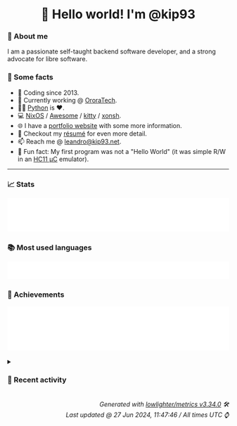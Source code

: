 <!-- README template, populated using this action:
     https://github.com/kip93/kip93/blob/main/.github/workflows/readme.yml. -->

<h1 align="center">👋 Hello world! I'm @kip93</h1> <!-- LOGIN => username -->

### 👤 About me

I am a passionate self-taught backend software developer, and a strong advocate for libre software.


### 💬 Some facts

* 📅 Coding since 2013.
* 💼 Currently working @ [OroraTech](https://ororatech.com/).
* 👨‍💻 [Python](https://github.com/search?q=user%3Akip93&l=python) is ❤️. <!-- LOGIN => username -->
* 💻 [NixOS](https://github.com/NixOS/) /
     [Awesome](https://github.com/awesomeWM/) /
     [kitty](https://github.com/kovidgoyal/kitty/) /
     [xonsh](https://github.com/xonsh/).
* 🌐 I have a [portfolio website](https://kip93.net/) with some more information.
* 📝 Checkout my [résumé](https://kip93.net/resume/) for even more detail.
* 📫 Reach me @ [leandro@kip93.net](mailto:leandro@kip93.net).
* 🎲 Fun fact: My first program was not a "Hello World" (it was simple R/W in an [HC11 µC](https://en.wikipedia.org/wiki/68HC11) emulator).


-----------------------------------------------------------------------------------------------------------------------


### 📈 Stats

![](./stats.svg)


### 📚 Most used languages <!-- by percentage, in decreasing order -->

![](./languages.svg)


### 🏅 Achievements

![](./achievements.svg)


<details> <!-- Last activity -->
<!-- Almost verbatim copy of https://github.com/lowlighter/metrics/blob/latest/source/templates/markdown/partials/activity.ejs, but restructured to be foldable. -->
<summary><h3>📰 Recent activity</h3></summary>

* 💬 Commented on [#293002 python311Packages.flask-simpleldap: init at 2.0.0](https://github.com/NixOS/nixpkgs/pull/293002) from [NixOS/nixpkgs](https://github.com/NixOS/nixpkgs)
  * *On 24 Jun 2024, 20:17:20*
* 🔍 Reviewed [#293002 python311Packages.flask-simpleldap: init at 2.0.0](https://github.com/NixOS/nixpkgs/pull/293002) in [NixOS/nixpkgs](https://github.com/NixOS/nixpkgs)
  * *On 24 Jun 2024, 20:17:21*
* ➡️ Pushed 1 commit in [kip93/nixpkgs](https://github.com/kip93/nixpkgs) on branch `chore/add-flask-simpleldap`
  * [#96a417f](https://github.com/kip93/nixpkgs/commit/96a417f) python311Packages.flask-simpleldap: init at 2.0.0
  * *On 24 Jun 2024, 20:16:19*
* ➡️ Pushed 10000 commits in [kip93/nixpkgs](https://github.com/kip93/nixpkgs) on branch `master`
  * [#be71e3f](https://github.com/kip93/nixpkgs/commit/be71e3f) Merge pull request #319539 from CrackTC/master

obsidian: add commandLineArgs
  * [#4eff4c0](https://github.com/kip93/nixpkgs/commit/4eff4c0) Merge pull request #321094 from jopejoe1/merge-catppuccin-fcitx5

catppuccin-fcitx5: merge with fcitx5-catppuccin
  * [#8034fbb](https://github.com/kip93/nixpkgs/commit/8034fbb) mpd-notification: 0.8.7 -&gt; 0.9.0
  * [#298e3cb](https://github.com/kip93/nixpkgs/commit/298e3cb) maintainers: remove arcayr
  * [#2f0a45e](https://github.com/kip93/nixpkgs/commit/2f0a45e) mitm6: remove arcayr from maintainers
  * [#3ac49bc](https://github.com/kip93/nixpkgs/commit/3ac49bc) nixos/bluemap: fix defaults issue with `services.bluemap.host`

The default for this value depends on `config.networking.domain`, which is typed as `types.nullOr types.str` in nixos/modules/tasks/network-interfaces.nix

As a result, the default for `services.bluemap.host` either has to be `types.nullOr types.str`, or we need to drop the default.

Based on PR feedback, this commit drops the default and requires configuration through the `services.bluemap.host` option.

While this is a breaking change, since the module is a month old, there should be very few users so far.
  * [#d2a0c85](https://github.com/kip93/nixpkgs/commit/d2a0c85) burpsuite: remove arcayr from maintainers
  * [#c3424ad](https://github.com/kip93/nixpkgs/commit/c3424ad) hmcl: fix gtk wrapping
  * [#b429742](https://github.com/kip93/nixpkgs/commit/b429742) Merge pull request #321399 from r-ryantm/auto-update/roddhjav-apparmor-rules

roddhjav-apparmor-rules: 0-unstable-2024-06-12 -&gt; 0-unstable-2024-06-16
  * [#6bb516d](https://github.com/kip93/nixpkgs/commit/6bb516d) nixos/gnome-keyring: enable gnome-keyring for fingerprint authentication&#39;

this should be enabled by default if fprintd is enabled
  * [#cfaa6e4](https://github.com/kip93/nixpkgs/commit/cfaa6e4) trufflehog: 3.78.1 -&gt; 3.78.2
  * [#86ebb22](https://github.com/kip93/nixpkgs/commit/86ebb22) typescript: 5.4.5 -&gt; 5.5.2
  * [#de50625](https://github.com/kip93/nixpkgs/commit/de50625) libdisplay-info: 0.1.1 -&gt; 0.2.0
  * [#fc5e4c4](https://github.com/kip93/nixpkgs/commit/fc5e4c4) signal-desktop-beta: 7.13.0-beta.1 -&gt; 7.14.0-beta.1
  * [#2e0b448](https://github.com/kip93/nixpkgs/commit/2e0b448) signal-desktop: 7.12.0 -&gt; 7.13.0
  * [#48d4001](https://github.com/kip93/nixpkgs/commit/48d4001) home-assistant-custom-lovelace-modules.android-tv-card: 3.8.0 -&gt; 3.8.1
  * [#ce0391c](https://github.com/kip93/nixpkgs/commit/ce0391c) function-runner: 5.1.0 -&gt; 5.1.2
  * [#bf16600](https://github.com/kip93/nixpkgs/commit/bf16600) roddhjav-apparmor-rules: 0-unstable-2024-06-12 -&gt; 0-unstable-2024-06-16
  * [#b05e29f](https://github.com/kip93/nixpkgs/commit/b05e29f) eigenmath: 3.26-unstable-2024-06-09 -&gt; 3.27-unstable-2024-06-20
  * [#d752d6a](https://github.com/kip93/nixpkgs/commit/d752d6a) cargo-dist: 0.15.0 -&gt; 0.16.0
  * *On 24 Jun 2024, 19:57:01*
</details>


<h6 align="right"><em>
    Generated with <a href="https://github.com/lowlighter/metrics/tree/latest/">lowlighter/metrics v3.34.0</a> 🛠️<br> <!-- VERSION => MAJOR.minor.patch -->
    Last updated @ 27 Jun 2024, 11:47:46 / All times UTC ⌚ <!-- meta.generated => DD/MM/YYYY, hh:mm -->
</em></h6>
